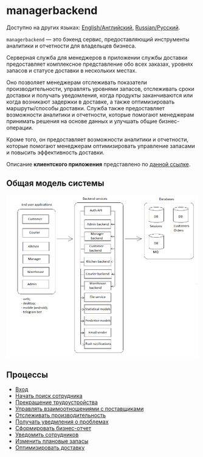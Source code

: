 # managerbackend

Доступно на других языках: [English/Английский](managerbackend.md), [Russian/Русский](managerbackend.ru.md). 

`managerbackend` — это бэкенд сервис, предоставляющий инструменты аналитики и отчетности для владельцев бизнеса.

Серверная служба для менеджеров в приложении службы доставки предоставляет комплексное представление обо всех заказах, уровнях запасов и статусе доставки в нескольких местах.

Оно позволяет менеджерам отслеживать показатели производительности, управлять уровнями запасов, отслеживать сроки доставки и получать уведомления, когда продукты заканчиваются или когда возникают задержки в доставке, а также оптимизировать маршруты/способы доставки.
Служба также предоставляет возможности аналитики и отчетности, которые помогают менеджерам принимать решения на основе данных и улучшать общие бизнес-операции.

Кроме того, он предоставляет возможности аналитики и отчетности, которые помогают менеджерам оптимизировать управление запасами и повысить эффективность доставки.

Описание **клиентского приложения** представлено по [данной ссылке](../frontend/managerclient.ru.md). 

## Общая модель системы 

![system_overall](../img/system_overall.png)

## Процессы 

- [Вход](../processes/auth/signin.ru.md)
- [Начать поиск сотрудника](../processes/manager/startemployeesearch.ru.md)
- [Прекращение трудоустройства](../processes/manager/terminationofemployment.ru.md)
- [Управлять взаимоотношениями с поставщиками](../processes/manager/supplierrelationships.ru.md)
- [Отслеживать производительность](../processes/manager/trackperformance.ru.md)
- [Получать уведмления о проблемах](../processes/manager/notificationsaboutproblems.ru.md)
- [Сформировать бизнес-отчет](../processes/manager/businessreport.ru.md)
- [Уведомить сотрудников](../processes/manager/notifyemployees.ru.md)
- [Изменить плановые запасы](../processes/manager/inventorylevels.ru.md)
- [Оптимизировать доставку](../processes/manager/optimizedelivery.ru.md)
